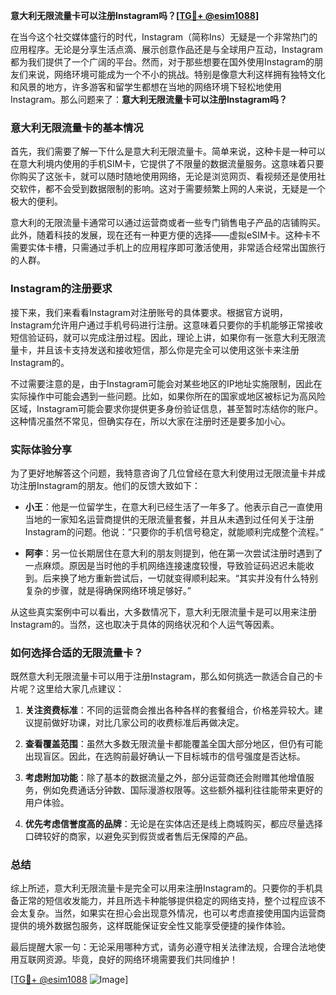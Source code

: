 **意大利无限流量卡可以注册Instagram吗？[[TG💪+ @esim1088](https://t.me/s/esim1088)]**

在当今这个社交媒体盛行的时代，Instagram（简称Ins）无疑是一个非常热门的应用程序。无论是分享生活点滴、展示创意作品还是与全球用户互动，Instagram都为我们提供了一个广阔的平台。然而，对于那些想要在国外使用Instagram的朋友们来说，网络环境可能成为一个不小的挑战。特别是像意大利这样拥有独特文化和风景的地方，许多游客和留学生都想在当地的网络环境下轻松地使用Instagram。那么问题来了：**意大利无限流量卡可以注册Instagram吗？**

### 意大利无限流量卡的基本情况

首先，我们需要了解一下什么是意大利无限流量卡。简单来说，这种卡是一种可以在意大利境内使用的手机SIM卡，它提供了不限量的数据流量服务。这意味着只要你购买了这张卡，就可以随时随地使用网络，无论是浏览网页、看视频还是使用社交软件，都不会受到数据限制的影响。这对于需要频繁上网的人来说，无疑是一个极大的便利。

意大利的无限流量卡通常可以通过运营商或者一些专门销售电子产品的店铺购买。此外，随着科技的发展，现在还有一种更方便的选择——虚拟eSIM卡。这种卡不需要实体卡槽，只需通过手机上的应用程序即可激活使用，非常适合经常出国旅行的人群。

### Instagram的注册要求

接下来，我们来看看Instagram对注册账号的具体要求。根据官方说明，Instagram允许用户通过手机号码进行注册。这意味着只要你的手机能够正常接收短信验证码，就可以完成注册过程。因此，理论上讲，如果你有一张意大利无限流量卡，并且该卡支持发送和接收短信，那么你是完全可以使用这张卡来注册Instagram的。

不过需要注意的是，由于Instagram可能会对某些地区的IP地址实施限制，因此在实际操作中可能会遇到一些问题。比如，如果你所在的国家或地区被标记为高风险区域，Instagram可能会要求你提供更多身份验证信息，甚至暂时冻结你的账户。这种情况虽然不常见，但确实存在，所以大家在注册时还是要多加小心。

### 实际体验分享

为了更好地解答这个问题，我特意咨询了几位曾经在意大利使用过无限流量卡并成功注册Instagram的朋友。他们的反馈大致如下：

- **小王**：他是一位留学生，在意大利已经生活了一年多了。他表示自己一直使用当地的一家知名运营商提供的无限流量套餐，并且从未遇到过任何关于注册Instagram的问题。他说：“只要你的手机信号稳定，就能顺利完成整个流程。”

- **阿李**：另一位长期居住在意大利的朋友则提到，他在第一次尝试注册时遇到了一点麻烦。原因是当时他的手机网络连接速度较慢，导致验证码迟迟未能收到。后来换了地方重新尝试后，一切就变得顺利起来。“其实并没有什么特别复杂的步骤，就是得确保网络环境足够好。”

从这些真实案例中可以看出，大多数情况下，意大利无限流量卡是可以用来注册Instagram的。当然，这也取决于具体的网络状况和个人运气等因素。

### 如何选择合适的无限流量卡？

既然意大利无限流量卡可以用于注册Instagram，那么如何挑选一款适合自己的卡片呢？这里给大家几点建议：

1. **关注资费标准**：不同的运营商会推出各种各样的套餐组合，价格差异较大。建议提前做好功课，对比几家公司的收费标准后再做决定。
   
2. **查看覆盖范围**：虽然大多数无限流量卡都能覆盖全国大部分地区，但仍有可能出现盲区。因此，在选购前最好确认一下目标城市的信号强度是否达标。

3. **考虑附加功能**：除了基本的数据流量之外，部分运营商还会附赠其他增值服务，例如免费通话分钟数、国际漫游权限等。这些额外福利往往能带来更好的用户体验。

4. **优先考虑信誉度高的品牌**：无论是在实体店还是线上商城购买，都应尽量选择口碑较好的商家，以避免买到假货或者售后无保障的产品。

### 总结

综上所述，意大利无限流量卡是完全可以用来注册Instagram的。只要你的手机具备正常的短信收发能力，并且所选卡种能够提供稳定的网络支持，整个过程应该不会太复杂。当然，如果实在担心会出现意外情况，也可以考虑直接使用国内运营商提供的境外数据包服务，这样既能保证安全性又能享受便捷的操作体验。

最后提醒大家一句：无论采用哪种方式，请务必遵守相关法律法规，合理合法地使用互联网资源。毕竟，良好的网络环境需要我们共同维护！

[[TG💪+ @esim1088](https://t.me/s/esim1088) ![Image](https://i.postimg.cc/4NQfJmqS/Snipaste-2025-05-13-00-14-12.png)]